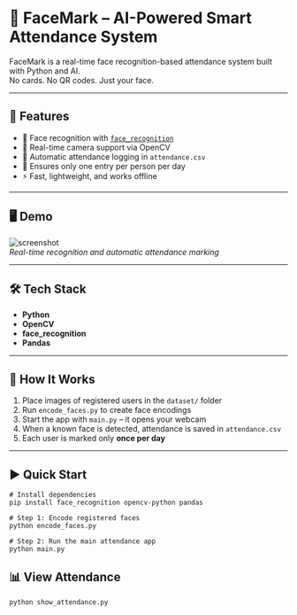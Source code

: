 # 📸 FaceMark – AI-Powered Smart Attendance System

FaceMark is a real-time face recognition-based attendance system built with Python and AI.  
No cards. No QR codes. Just your face.

---

## 🚀 Features

- 🧠 Face recognition with [`face_recognition`](https://github.com/ageitgey/face_recognition)
- 🎥 Real-time camera support via OpenCV
- 📝 Automatic attendance logging in `attendance.csv`
- 📅 Ensures only one entry per person per day
- ⚡ Fast, lightweight, and works offline

---

## 🖥️ Demo

![screenshot](screenshots/facemark.jpg)  
*Real-time recognition and automatic attendance marking*

---

## 🛠️ Tech Stack

- **Python**
- **OpenCV**
- **face_recognition**
- **Pandas**

---

## 🧪 How It Works

1. Place images of registered users in the `dataset/` folder  
2. Run `encode_faces.py` to create face encodings  
3. Start the app with `main.py` – it opens your webcam  
4. When a known face is detected, attendance is saved in `attendance.csv`  
5. Each user is marked only **once per day**

---

## ▶️ Quick Start

```
# Install dependencies
pip install face_recognition opencv-python pandas

# Step 1: Encode registered faces
python encode_faces.py

# Step 2: Run the main attendance app
python main.py

````

## 📊 View Attendance
````
python show_attendance.py
````
